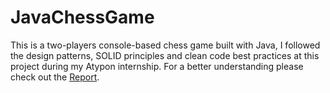 # JavaChessGame

This is a two-players console-based chess game built with Java, I followed the design patterns, SOLID principles and clean code best practices at this project during my Atypon internship. 
For a better understanding please check out the [Report](https://drive.google.com/file/u/1/d/1aHBQzZIi8JG_i-1zWcamTOaNYGCV-MXi/view?usp=drive_web).
